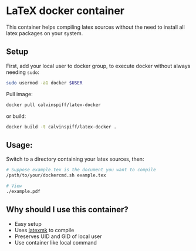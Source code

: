 LaTeX docker container
=====

This container helps compiling latex sources without the need to install all latex packages on your system.

Setup
-----
First, add your local user to docker group, to execute docker without always needing `sudo`:
```bash
sudo usermod -aG docker $USER
```

Pull image:
```bash
docker pull calvinspiff/latex-docker
```
or build:
```bash
docker build -t calvinspiff/latex-docker .
```

Usage:
-----

Switch to a directory containing your latex sources, then:

```bash
# Suppose example.tex is the document you want to compile
/path/to/your/dockercmd.sh example.tex

# View
./example.pdf
```

Why should I use this container?
-----

- Easy setup
- Uses [latexmk](https://duckduckgo.com/?q=latexmk&t=ffab&ia=web) to compile
- Preserves UID and GID of local user
- Use container like local command

